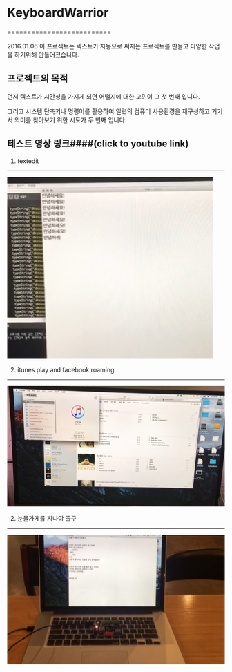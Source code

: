 # KeyboardWarrior
==========================

2016.01.06
이 프로젝트는 텍스트가 자동으로 써지는 프로젝트를 만들고 다양한 작업을 하기위해 만들어졌습니다.


프로젝트의 목적
-----
먼저 텍스트가 시간성을 가지게 되면 어떨지에 대한 고민이 그 첫 번째 입니다.

그리고 시스템 단축키나 명령어를 활용하여 일련의 컴퓨터 사용환경을 재구성하고 거기서 의미를 찾아보기 위한 시도가 두 번째 입니다.


테스트 영상 링크####(click to youtube link)
----
 1. textedit
 ----
[![ScreenShot](https://raw.githubusercontent.com/hothonam/KeyboardWarrior/master/img/textedit.png)](https://youtu.be/mC9iUnwqMoo)

 2. itunes play and facebook roaming 
 ----
[![ScreenShot](https://raw.githubusercontent.com/hothonam/KeyboardWarrior/master/img/SNS.png)](https://youtu.be/rB1mnHraK-I)

 2. 눈물가게를 지나야 출구
 ----
[![ScreenShot](https://raw.githubusercontent.com/hothonam/KeyboardWarrior/master/img/acrossTheTearStore.png)](https://youtu.be/xOmyuHEo154)
